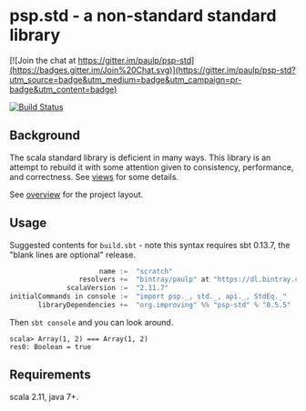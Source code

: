 psp.std - a non-standard standard library
=========================================

[![Join the chat at https://gitter.im/paulp/psp-std](https://badges.gitter.im/Join%20Chat.svg)](https://gitter.im/paulp/psp-std?utm_source=badge&utm_medium=badge&utm_campaign=pr-badge&utm_content=badge)

[![Build Status](https://travis-ci.org/paulp/psp-std.svg?branch=master)](https://travis-ci.org/paulp/psp-std)

Background
----------

The scala standard library is deficient in many ways. This library is an
attempt to rebuild it with some attention given to consistency, performance,
and correctness. See [views](doc/views.md) for some details.

See [overview](doc/overview.md) for the project layout.

Usage
-----

Suggested contents for ```build.sbt``` - note this syntax requires sbt 0.13.7, the "blank lines are optional" release.

```scala
                      name :=  "scratch"
                 resolvers +=  "bintray/paulp" at "https://dl.bintray.com/paulp/maven"
              scalaVersion :=  "2.11.7"
initialCommands in console :=  "import psp._, std._, api._, StdEq._"
       libraryDependencies +=  "org.improving" %% "psp-std" % "0.5.5"
```

Then ```sbt console``` and you can look around.
```
scala> Array(1, 2) === Array(1, 2)
res0: Boolean = true
```

Requirements
------------

scala 2.11, java 7+.
